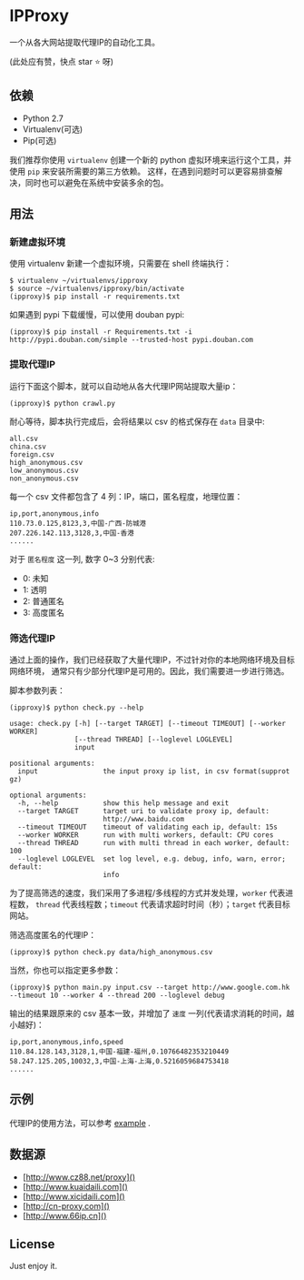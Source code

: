 # IPProxy 

一个从各大网站提取代理IP的自动化工具。

(此处应有赞，快点 star ⭐️ 呀)


## 依赖

* Python 2.7
* Virtualenv(可选)
* Pip(可选)

我们推荐你使用 `virtualenv` 创建一个新的 python 虚拟环境来运行这个工具，并使用 `pip` 来安装所需要的第三方依赖。
这样，在遇到问题时可以更容易排查解决，同时也可以避免在系统中安装多余的包。


## 用法

### 新建虚拟环境

使用 virtualenv 新建一个虚拟环境，只需要在 shell 终端执行：

    $ virtualenv ~/virtualenvs/ipproxy
    $ source ~/virtualenvs/ipproxy/bin/activate 
    (ipproxy)$ pip install -r requirements.txt 

如果遇到 pypi 下载缓慢，可以使用 douban pypi:

    (ipproxy)$ pip install -r Requirements.txt -i http://pypi.douban.com/simple --trusted-host pypi.douban.com

### 提取代理IP

运行下面这个脚本，就可以自动地从各大代理IP网站提取大量ip：

    (ipproxy)$ python crawl.py 

耐心等待，脚本执行完成后，会将结果以 csv 的格式保存在 `data` 目录中:

```
all.csv
china.csv
foreign.csv
high_anonymous.csv
low_anonymous.csv
non_anonymous.csv
```

每一个 csv 文件都包含了 4 列：IP，端口，匿名程度，地理位置：

```
ip,port,anonymous,info
110.73.0.125,8123,3,中国-广西-防城港
207.226.142.113,3128,3,中国-香港
......
```

对于 `匿名程度` 这一列, 数字 0~3 分别代表:

* 0: 未知
* 1: 透明 
* 2: 普通匿名
* 3: 高度匿名

### 筛选代理IP

通过上面的操作，我们已经获取了大量代理IP，不过针对你的本地网络环境及目标网络环境，
通常只有少部分代理IP是可用的。因此，我们需要进一步进行筛选。

脚本参数列表：

    (ipproxy)$ python check.py --help

```
usage: check.py [-h] [--target TARGET] [--timeout TIMEOUT] [--worker WORKER]
                [--thread THREAD] [--loglevel LOGLEVEL]
                input

positional arguments:
  input                the input proxy ip list, in csv format(supprot gz)

optional arguments:
  -h, --help           show this help message and exit
  --target TARGET      target uri to validate proxy ip, default:
                       http://www.baidu.com
  --timeout TIMEOUT    timeout of validating each ip, default: 15s
  --worker WORKER      run with multi workers, default: CPU cores
  --thread THREAD      run with multi thread in each worker, default: 100
  --loglevel LOGLEVEL  set log level, e.g. debug, info, warn, error; default:
                       info
```

为了提高筛选的速度，我们采用了多进程/多线程的方式并发处理，`worker` 代表进程数，
`thread` 代表线程数；`timeout` 代表请求超时时间（秒）；`target` 代表目标网站。

筛选高度匿名的代理IP：

    (ipproxy)$ python check.py data/high_anonymous.csv

当然，你也可以指定更多参数：

    (ipproxy)$ python main.py input.csv --target http://www.google.com.hk --timeout 10 --worker 4 --thread 200 --loglevel debug

输出的结果跟原来的 csv 基本一致，并增加了 `速度` 一列(代表请求消耗的时间，越小越好)：

```
ip,port,anonymous,info,speed
110.84.128.143,3128,1,中国-福建-福州,0.10766482353210449
58.247.125.205,10032,3,中国-上海-上海,0.5216059684753418
......
```


## 示例


代理IP的使用方法，可以参考 [example](example/example.py) .


## 数据源

* [http://www.cz88.net/proxy]()
* [http://www.kuaidaili.com]()
* [http://www.xicidaili.com]()
* [http://cn-proxy.com]()
* [http://www.66ip.cn]()


## License

Just enjoy it.
